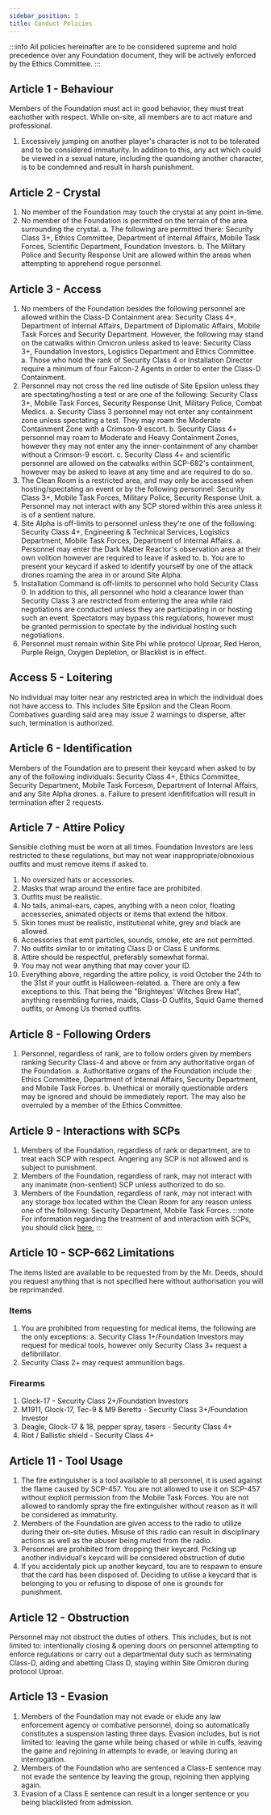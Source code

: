 ```yaml
---
sidebar_position: 3
title: Conduct Policies
---
```


:::info
All policies hereinafter are to be considered supreme and hold precedence over any Foundation document, they will be actively enforced by the Ethics Committee.
:::

## Article 1 - Behaviour
Members of the Foundation must act in good behavior, they must treat eachother with respect. While on-site, all members are to act mature and professional.
 1. Excessively jumping on another player's character is not to be tolerated and to be considered immaturity. In addition to this, any act which could be viewed in a sexual nature, including the quandoing another character, is to be condemned and result in harsh punishment.

## Article 2 - Crystal
 1. No member of the Foundation may touch the crystal at any point in-time. 
 2. No member of the Foundation is permitted on the terrain of the area surrounding the crystal.
  a. The following are permitted there: Security Class 3+, Ethics Committee, Department of Internal Affairs, Mobile Task Forces, Scientific Department, Foundation Investors. 
  b. The Military Police and Security Response Unit are allowed within the areas when attempting to apprehend rogue personnel.

## Article 3 - Access
 1. No members of the Foundation besides the following personnel are allowed within the Class-D Containment area: Security Class 4+, Department of Internal Affairs, Department of Diplomatic Affairs, Mobile Task Forces and Security Department. However, the following may stand on the catwalks within Omicron unless asked to leave: Security Class 3+, Foundation Investors, Logistics Department and Ethics Committee.
  a. Those who hold the rank of Security Class 4 or Installation Director require a minimum of four Falcon-2 Agents in order to enter the Class-D Containment.
 2. Personnel may not cross the red line outisde of Site Epsilon unless they are spectating/hosting a test or are one of the following: Security Class 3+, Mobile Task Forces, Security Response Unit, Military Police, Combat Medics.
  a. Security Class 3 personnel may not enter any containment zone unless spectating a test. They may roam the Moderate Containment Zone with a Crimson-9 escort.
  b. Security Class 4+ personnel may roam to Moderate and Heavy Containment Zones, however they may not enter any the inner-containment of any chamber without a Crimson-9 escort.
  c. Security Class 4+ and scientific personnel are allowed on the catwalks within SCP-682's containment, however may be asked to leave at any time and are required to do so.
 3. The Clean Room is a restricted area, and may only be accessed when hosting/spectating an event or by the following personnel: Security Class 3+, Mobile Task Forces, Military Police, Security Response Unit.
  a. Personnel may not interact with any SCP stored within this area unless it is of a sentient nature.
 4. Site Alpha is off-limits to personnel unless they're one of the following: Security Class 4+, Engineering & Technical Services, Logistics Department, Mobile Task Forces, Department of Internal Affairs.
  a. Personnel may enter the Dark Matter Reactor's observation area at their own volition however are required to leave if asked to.
  b. You are to present your keycard if asked to identify yourself by one of the attack drones roaming the area in or around Site Alpha.
 5. Installation Command is off-limits to personnel who hold Security Class 0. In addition to this, all personnel who hold a clearance lower than Security Class 3 are restricted from entering the area while raid negotiations are conducted unless they are participating in or hosting such an event. Spectators may bypass this regulations, however must be granted permission to spectate by the individual hosting such negotiations.
 6. Personnel must remain within Site Phi while protocol Uproar, Red Heron, Purple Reign, Oxygen Depletion, or Blacklist is in effect.

## Access 5 - Loitering
No individual may loiter near any restricted area in which the individual does not have access to. This includes Site Epsilon and the Clean Room. Combatives guarding said area may issue 2 warnings to disperse, after such, termination is authorized.

## Article 6 - Identification
Members of the Foundation are to present their keycard when asked to by any of the following individuals: Security Class 4+, Ethics Committee, Security Department, Mobile Task Forcesm, Department of Internal Affairs, and any Site Alpha drones.
 a. Failure to present idenfitifcation will result in termination after 2 requests.

## Article 7 - Attire Policy
Sensible clothing must be worn at all times. Foundation Investors are less restricted to these regulations, but may not wear inappropriate/obnoxious outfits and must remove items if asked to.
 1. No oversized hats or accessories.
 2. Masks that wrap around the entire face are prohibited.
 3. Outfits must be realistic.
 4. No tails, animal-ears, capes, anything with a neon color, floating accessories, animated objects or items that extend the hitbox. 
 5. Skin tones must be realistic, institutional white, grey and black are allowed.
 6. Accessories that emit particles, sounds, smoke, etc are not permitted.
 7. No outfits similar to or imitating Class D or Class E uniforms.
 8. Attire should be respectful, preferably somewhat formal.
 9. You may not wear anything that may cover your ID. 
 10. Everything above, regarding the attire policy, is void October the 24th to the 31st if your outfit is Halloween-related.
  a. There are only a few exceptions to this. That being the "Brighteyes' Witches Brew Hat", anything resembling furries, maids, Class-D Outfits, Squid Game themed outfits, or Among Us themed outfits.

## Article 8 - Following Orders
 1. Personnel, regardless of rank, are to follow orders given by members ranking Security Class-4 and above or from any authoritative organ of the Foundation.
  a. Authoritative organs of the Foundation include the: Ethics Committee, Department of Internal Affairs, Security Department, and Mobile Task Forces. 
  b. Unethical or morally questionable orders may be ignored and should be immediately report. The may also be overruled by a member of the Ethics Committee.

## Article 9 - Interactions with SCPs
 1. Members of the Foundation, regardless of rank or department, are to treat each SCP with respect. Angering any SCP is not allowed and is subject to punishment.
 2. Members of the Foundation, regardless of rank, may not interact with any inanimate (non-sentient) SCP unless authorized to do so.
 3. Members of the Foundation, regardless of rank, may not interact with any storage box located within the Clean Room for any reason unless one of the following: Security Department, Mobile Task Forces.
 :::note
 For information regarding the treatment of and interaction with SCPs, you should click [here.](https://docs.google.com/document/d/1_VriOagb-E38gn2jdiDFnltxZpRV1yklfWDW0Jdw-CQ/edit?usp=sharing)
 :::

## Article 10 - SCP-662 Limitations
The items listed are available to be requested from by the Mr. Deeds, should you request anything that is not specified here without authorisation you will be reprimanded.
 ### Items
  1. You are prohibited from requesting for medical items, the following are the only exceptions:
   a. Security Class 1+/Foundation Investors may request for medical tools, however only Security Class 3+ request a defibrillator.
  2. Security Class 2+ may request ammunition bags.
 ### Firearms
  1. Glock-17 - Security Class 2+/Foundation Investors
  2. M1911, Glock-17, Tec-9 & M9 Beretta - Security Class 3+/Foundation Investor
  3. Deagle, Glock-17 & 18, pepper spray, tasers - Security Class 4+
  5. Riot / Ballistic shield - Security Class 4+

## Article 11 - Tool Usage
 1. The fire extinguisher is a tool available to all personnel, it is used against the flame caused by SCP-457. You are not allowed to use it on SCP-457 without explicit permission from the Mobile Task Forces. You are not allowed to randomly spray the fire extinguisher without reason as it will be considered as immaturity.
 2. Members of the Foundation are given access to the radio to utilize during their on-site duties. Misuse of this radio can result in disciplinary actions as well as the abuser being muted from the radio.
 3. Personnel are prohibited from dropping their keycard. Picking up another individual's keycard will be considered obstruction of dutie
 4. If you accidentaly pick up another keycard, tou are to respawn to ensure that the card has been disposed of. Deciding to utilise a keycard that is belonging to you or refusing to dispose of one is grounds for punishment.

## Article 12 - Obstruction
Personnel may not obstruct the duties of others. This includes, but is not limited to: intentionally closing & opening doors on personnel attempting to enforce regulations or carry out a departmental duty such as terminating Class-D, aiding and abetting Class D, staying within Site Omicron during protocol Uproar.

## Article 13 - Evasion
 1. Members of the Foundation may not evade or elude any law enforcement agency or combative personnel, doing so automatically constitutes a suspension lasting three days. Evasion includes, but is not limited to: leaving the game while being chased or while in cuffs, leaving the game and rejoining in attempts to evade, or leaving during an interrogation.
 2. Members of the Foundation who are sentenced a Class-E sentence may not evade the sentence by leaving the group, rejoining then applying again.
 3. Evasion of a Class E sentence can result in a longer sentence or you being blacklisted from admission.